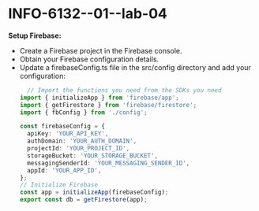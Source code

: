 # INFO-6132--01--lab-04

**Setup Firebase:**
 - Create a Firebase project in the Firebase console.
 - Obtain your Firebase configuration details.
 - Update a firebaseConfig.ts file in the src/config directory and add your configuration:
    ```Typescript
      // Import the functions you need from the SDKs you need
    import { initializeApp } from 'firebase/app';
    import { getFirestore } from 'firebase/firestore';
    import { fbConfig } from './config';

    const firebaseConfig = {
      apiKey: 'YOUR_API_KEY',
      authDomain: 'YOUR_AUTH_DOMAIN',
      projectId: 'YOUR_PROJECT_ID',
      storageBucket: 'YOUR_STORAGE_BUCKET',
      messagingSenderId: 'YOUR_MESSAGING_SENDER_ID',
      appId: 'YOUR_APP_ID',
    };
    // Initialize Firebase
    const app = initializeApp(firebaseConfig);
    export const db = getFirestore(app);
  
    ```
